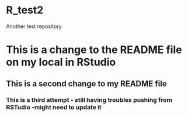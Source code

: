 # R_test2
Another test repository

# This is a change to the README file on my local in RStudio

## This is a second change to my README file

### This is a third attempt - still having troubles pushing from RSTudio -might need to update it
